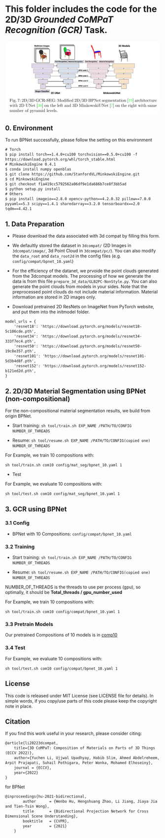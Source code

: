 # This folder includes the code for the 2D/3D *Grounded CoMPaT Recognition (GCR)* Task.

![image](./imgs/fig_GCR.png)

## 0. Environment
To run BPNet successfully, please follow the setting on this environment
```shell
# Torch
$ pip install torch==1.4.0+cu100 torchvision==0.5.0+cu100 -f https://download.pytorch.org/whl/torch_stable.html
# MinkowskiEngine 0.4.1
$ conda install numpy openblas
$ git clone https://github.com/StanfordVL/MinkowskiEngine.git
$ cd MinkowskiEngine
$ git checkout f1a419cc5792562a06df9e1da686b7ce8f3bb5ad
$ python setup.py install
# Others
$ pip install imageio==2.8.0 opencv-python==4.2.0.32 pillow==7.0.0 pyyaml==5.3 scipy==1.4.1 sharedarray==3.2.0 tensorboardx==2.0 tqdm==4.42.1
```

## 1. Data Preparation
- Please download the data associated with 3d compat by filling this form. 
- We defaultly stored the dataset in `3dcompat/` (2D Images in `3dcompat/image/`, 3d Point Cloud in `3dcompat/pc/`).
You can also modify the `data_root` and `data_root2d` in the config files (e.g. `config/compat/bpnet_10.yaml`)

- For the efficiency of the datanet, we prvoide the point clouds generated from the 3dcompat models. The processing of how we generate the data is from this file `prepare_3d_data/GLB2PC-NonStyle.py`. You can also generate the point clouds from models in your sides. Note that the preprocessed point clouds do not include material information. Material information are stored in 2D images only.

- Download pretrained 2D ResNets on ImageNet from PyTorch website, and put them into the initmodel folder.
```
model_urls = {
    'resnet18': 'https://download.pytorch.org/models/resnet18-5c106cde.pth',
    'resnet34': 'https://download.pytorch.org/models/resnet34-333f7ec4.pth',
    'resnet50': 'https://download.pytorch.org/models/resnet50-19c8e357.pth',
    'resnet101': 'https://download.pytorch.org/models/resnet101-5d3b4d8f.pth',
    'resnet152': 'https://download.pytorch.org/models/resnet152-b121ed2d.pth',
}
```

## 2. 2D/3D Material Segmentation using BPNet (non-compositional)

For the non-compositional material segmentation results, we build from origin BPNet.

- Start training:
```sh tool/train.sh EXP_NAME /PATH/TO/CONFIG NUMBER_OF_THREADS```

- Resume: 
```sh tool/resume.sh EXP_NAME /PATH/TO/CONFIG(copied one) NUMBER_OF_THREADS```

For Example, we train 10 compositions with:

```sh tool/train.sh com10 config/mat_seg/bpnet_10.yaml 1```

- Test

For Example, we evaluate 10 compositions with:

```sh tool/test.sh com10 config/mat_seg/bpnet_10.yaml 1```

## 3. GCR using BPNet

### 3.1 Config
- BPNet with 10 Compositions: ```config/compat/bpnet_10.yaml``` 

[//]: # (- BPNet with 50 Compositions: ```config/compat/bpnet_50.yaml``` )

### 3.2 Training



- Start training:
```sh tool/train.sh EXP_NAME /PATH/TO/CONFIG NUMBER_OF_THREADS```

- Resume: 
```sh tool/resume.sh EXP_NAME /PATH/TO/CONFIG(copied one) NUMBER_OF_THREADS```

NUMBER_OF_THREADS is the threads to use per process (gpu), so optimally, it should be **Total_threads / gpu_number_used**


For Example, we train 10 compositions with:

```sh tool/train.sh com10 config/compat/bpnet_10.yaml 1```

### 3.3 Pretrain Models

Our pretrained Compositions of 10 models is in [comp10](https://drive.google.com/file/d/1PXzUXTcEd4AfzCyjFz-13s76FdljsG5p/view?usp=sharing)


[//]: # (Our pretrained Compositions of 50 models is in:)

[//]: # (https://drive.google.com/file/d/1u7CkloqHEkezFuUBnZQRnbxdW420Xgug/view?usp=sharing)

### 3.4 Test

For Example, we evaluate  10 compositions with:

```sh tool/test.sh com10 config/compat/bpnet_10.yaml 1```

## License
This code is released under MIT License (see LICENSE file for details). In simple words, if you copy/use parts of this code please keep the copyright note in place.


## Citation
If you find this work useful in your research, please consider citing:

```
@article{li20223dcompat,
    title={3D CoMPaT: Composition of Materials on Parts of 3D Things (ECCV 2022)},
    author={Yuchen Li, Ujjwal Upadhyay, Habib Slim, Ahmed Abdelreheem, Arpit Prajapati, Suhail Pothigara, Peter Wonka, Mohamed Elhoseiny},
    journal = {ECCV},
    year={2022}
}
```
for BPNet

```
@inproceedings{hu-2021-bidirectional,
        author      = {Wenbo Hu, Hengshuang Zhao, Li Jiang, Jiaya Jia and Tien-Tsin Wong},
        title       = {Bidirectional Projection Network for Cross Dimensional Scene Understanding},
        booktitle   = {CVPR},
        year        = {2021}
    }
```
